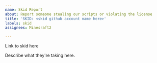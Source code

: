 ```yaml
---
name: Skid Report
about: Report someone stealing our scripts or violating the license
title: 'SKID: <skid github account name here>'
labels: skid
assignees: Minesraft2

---
```


Link to skid here

Describe what they're taking here.